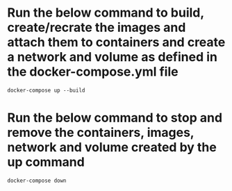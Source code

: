 # Run the below command to build, create/recrate the images and attach them to containers and create a network and volume as defined in the docker-compose.yml file

    docker-compose up --build

# Run the below command to stop and remove the containers, images, network and volume created by the up command

    docker-compose down
